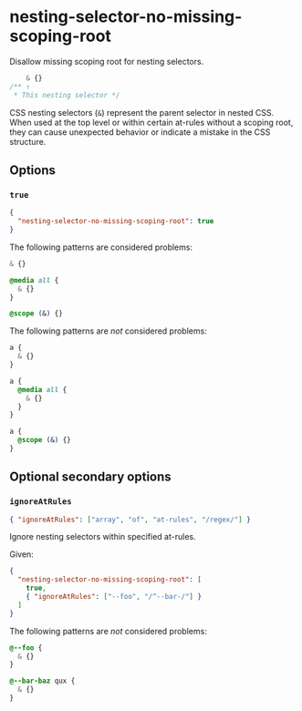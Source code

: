 # nesting-selector-no-missing-scoping-root

Disallow missing scoping root for nesting selectors.

<!-- prettier-ignore -->
```css
    & {}
/** ↑
 * This nesting selector */
```

CSS nesting selectors (`&`) represent the parent selector in nested CSS. When used at the top level or within certain at-rules without a scoping root, they can cause unexpected behavior or indicate a mistake in the CSS structure.

## Options

### `true`

```json
{
  "nesting-selector-no-missing-scoping-root": true
}
```

The following patterns are considered problems:

<!-- prettier-ignore -->
```css
& {}
```

<!-- prettier-ignore -->
```css
@media all {
  & {}
}
```

<!-- prettier-ignore -->
```css
@scope (&) {}
```

The following patterns are _not_ considered problems:

<!-- prettier-ignore -->
```css
a {
  & {}
}
```

<!-- prettier-ignore -->
```css
a {
  @media all {
    & {}
  }
}
```

<!-- prettier-ignore -->
```css
a {
  @scope (&) {}
}
```

## Optional secondary options

### `ignoreAtRules`

```json
{ "ignoreAtRules": ["array", "of", "at-rules", "/regex/"] }
```

Ignore nesting selectors within specified at-rules.

Given:

```json
{
  "nesting-selector-no-missing-scoping-root": [
    true,
    { "ignoreAtRules": ["--foo", "/^--bar-/"] }
  ]
}
```

The following patterns are _not_ considered problems:

<!-- prettier-ignore -->
```scss
@--foo {
  & {}
}
```

<!-- prettier-ignore -->
```css
@--bar-baz qux {
  & {}
}
```
